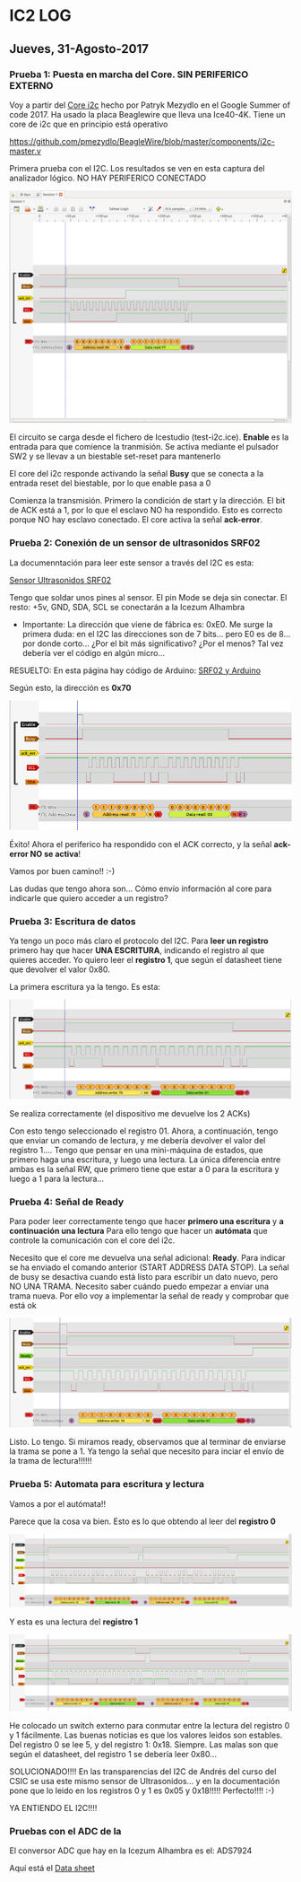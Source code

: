 # IC2 LOG

## Jueves, 31-Agosto-2017

### Prueba 1: Puesta en marcha del Core. SIN PERIFERICO EXTERNO

Voy a partir del [Core i2c](https://github.com/pmezydlo/BeagleWire/blob/master/components/i2c-master.v) hecho por Patryk Mezydlo en el Google Summer of code 2017. Ha usado la placa Beaglewire que lleva una Ice40-4K. Tiene un core de i2c que en principio está operativo

https://github.com/pmezydlo/BeagleWire/blob/master/components/i2c-master.v

Primera prueba con el I2C. Los resultados se ven en esta captura del analizador lógico. NO HAY PERIFERICO CONECTADO

![](./Test-1.png)

El circuito se carga desde el fichero de Icestudio (test-i2c.ice). **Enable** es la entrada para que comience la tranmisión. Se activa mediante el pulsador SW2 y se llevav a un biestable set-reset para mantenerlo

El core del i2c responde activando la señal **Busy** que se conecta a la entrada reset del biestable, por lo que enable pasa a 0

Comienza la transmisión. Primero la condición de start y la dirección. El bit de ACK está a 1, por lo que el esclavo NO ha respondido. Esto es correcto porque NO hay esclavo conectado. El core activa la señal **ack-error**.


### Prueba 2: Conexión de un sensor de ultrasonidos SRF02

La documenntación para leer este sensor a través del I2C es esta:

[Sensor Ultrasonidos SRF02](https://www.robot-electronics.co.uk/htm/srf02techI2C.htm)

Tengo que soldar unos pines al sensor. El pin Mode se deja sin conectar. El resto: +5v, GND, SDA, SCL se conectarán a la Icezum Alhambra

* Importante: La dirección que viene de fábrica es: 0xE0. Me surge la primera duda: en el I2C las direcciones son de 7 bits... pero E0 es de 8... por donde corto... ¿Por el bit más significativo? ¿Por el menos? Tal vez debería ver el código en algún micro...

RESUELTO: En esta página hay código de Arduino: [SRF02 y Arduino](https://www.arduino.cc/en/Tutorial/SFRRangerReader)

Según esto, la dirección es **0x70**

![](./Test-2.png)

Éxito! Ahora el periferico ha respondido con el ACK correcto, y la señal **ack-error NO se activa**!

Vamos por buen camino!! :-)

Las dudas que tengo ahora son... Cómo envío información al core para indicarle que quiero acceder a un registro?

### Prueba 3: Escritura de datos

Ya tengo un poco más claro el protocolo del I2C. Para **leer un registro** primero hay que hacer **UNA ESCRITURA**, indicando el registro al que quieres acceder. Yo quiero leer el **registro 1**, que según el datasheet tiene que devolver el valor 0x80.

La primera escritura ya la tengo. Es esta:

![](./Test-3.png)

Se realiza correctamente (el dispositivo me devuelve los 2 ACKs)

Con esto tengo seleccionado el registro 01. Ahora, a continuación, tengo que enviar un comando de lectura, y me debería devolver el valor del registro 1....  Tengo que pensar en una mini-máquina de estados, que primero haga una escritura, y luego una lectura. La única diferencia entre ambas es la señal RW, que primero tiene que estar a 0 para la escritura y luego a 1 para la lectura...

### Prueba 4: Señal de Ready

Para poder leer correctamente tengo que hacer **primero una escritura** y **a continuación una lectura**  Para ello tengo que hacer un **autómata** que controle la comunicación con el core del i2c.

Necesito que el core me devuelva una señal adicional: **Ready**. Para indicar se ha enviado el comando anterior  (START ADDRESS DATA STOP). La señal de busy se desactiva cuando está listo para escribir un dato nuevo, pero NO UNA TRAMA. Necesito saber cuándo puedo empezar a enviar una trama nueva. Por ello voy a implementar la señal de ready y comprobar que está ok

![](./Test-4.png)

Listo. Lo tengo. Si miramos ready, observamos que al terminar de enviarse la trama se pone a 1. Ya tengo la señal que necesito para inciar el envío de la trama de lectura!!!!!!

### Prueba 5: Automata para escritura y lectura

Vamos a por el autómata!!

Parece que la cosa va bien. Esto es lo que obtendo al leer del **registro 0**

![](./Test-5.png)

Y esta es una lectura del **registro 1**

![](./Test-6.png)

He colocado un switch externo para conmutar entre la lectura del registro 0 y 1 fácilmente. Las buenas noticias es que los valores leidos son estables. Del registro 0 se lee 5, y del registro 1: 0x18. Siempre. Las malas son que según el datasheet, del registro 1 se debería leer 0x80...


SOLUCIONADO!!!! En las transparencias del I2C de Andrés del curso del CSIC se usa este mismo sensor de Ultrasonidos... y en la documentación pone que lo leido en los registros 0 y 1 es 0x05 y 0x18!!!!! Perfecto!!!!  :-)

YA ENTIENDO EL I2C!!!!

### Pruebas con el ADC de la

El conversor ADC que hay en la Icezum Alhambra es el: ADS7924

Aquí está el [Data sheet](http://www.ti.com/lit/ds/sbas482b/sbas482b.pdf)
